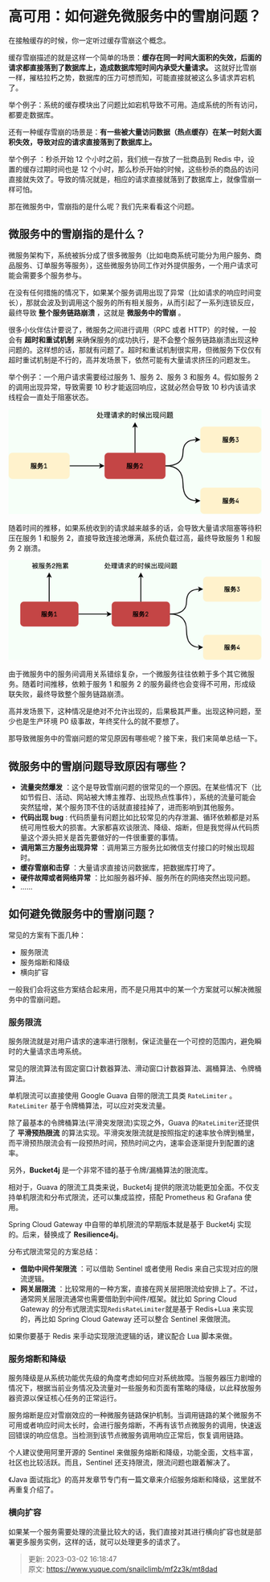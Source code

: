 # 高可用：如何避免微服务中的雪崩问题？

在接触缓存的时候，你一定听过缓存雪崩这个概念。



缓存雪崩描述的就是这样一个简单的场景：**缓存在同一时间大面积的失效，后面的请求都直接落到了数据库上，造成数据库短时间内承受大量请求。** 这就好比雪崩一样，摧枯拉朽之势，数据库的压力可想而知，可能直接就被这么多请求弄宕机了。



举个例子：系统的缓存模块出了问题比如宕机导致不可用。造成系统的所有访问，都要走数据库。



还有一种缓存雪崩的场景是：**有一些被大量访问数据（热点缓存）在某一时刻大面积失效，导致对应的请求直接落到了数据库上。**



举个例子 ：秒杀开始 12 个小时之前，我们统一存放了一批商品到 Redis 中，设置的缓存过期时间也是 12 个小时，那么秒杀开始的时候，这些秒杀的商品的访问直接就失效了。导致的情况就是，相应的请求直接就落到了数据库上，就像雪崩一样可怕。



那在微服务中，雪崩指的是什么呢？我们先来看看这个问题。



## 微服务中的雪崩指的是什么？


微服务架构下，系统被拆分成了很多微服务（比如电商系统可能分为用户服务、商品服务、订单服务等服务），这些微服务协同工作对外提供服务，一个用户请求可能会需要多个服务参与。



在没有任何措施的情况下，如果某个服务调用出现了异常（比如请求的响应时间变长），那就会波及到调用这个服务的所有相关服务，从而引起了一系列连锁反应，最终导致 **整个服务链路崩溃** ，这就是 **微服务中的雪崩** 。



很多小伙伴估计要说了，微服务之间进行调用（RPC 或者 HTTP）的时候，一般会有 **超时和重试机制** 来确保服务的成功执行，是不会整个服务链路崩溃出现这种问题的。这样想的话，那就有问题了。超时和重试机制很实用，但微服务下仅仅有超时重试机制是不行的，高并发场景下，依然可能有大量请求挤压的问题发生。



举个例子：一个用户请求需要经过服务 1、服务 2、服务 3 和服务 4。假如服务 2 的调用出现异常，导致需要 10 秒才能返回响应，这就必然会导致 10 秒内该请求线程会一直处于阻塞状态。



![1666617119459-fe28cd7c-d9fb-4bac-a189-6d84b9c57077.png](./img/4uQjFu8V0ZpZpr9J/1666617119459-fe28cd7c-d9fb-4bac-a189-6d84b9c57077-433668.png)



随着时间的推移，如果系统收到的请求越来越多的话，会导致大量请求阻塞等待积压在服务 1 和服务 2，直接导致连接池爆满，系统负载过高，最终导致服务 1 和服务 2 崩溃。



![1666617280995-d31572b3-68e9-48be-960f-49d89d7ddf0d.png](./img/4uQjFu8V0ZpZpr9J/1666617280995-d31572b3-68e9-48be-960f-49d89d7ddf0d-021603.png)



由于微服务中的服务间调用关系错综复杂，一个微服务往往依赖于多个其它微服务。随着时间推移，依赖于服务 1 和服务 2 的服务最终也会变得不可用，形成级联失败，最终导致整个服务链路崩溃。



高并发场景下，这种情况是绝对不允许出现的，后果极其严重。出现这种问题，至少也是生产环境 P0 级事故，年终奖什么的就不要想了。



那导致微服务中的雪崩问题的常见原因有哪些呢？接下来，我们来简单总结一下。



## 微服务中的雪崩问题导致原因有哪些？


+ **流量突然爆发** ：这个是导致雪崩问题的很常见的一个原因。在某些情况下（比如节假日、活动、网站被大博主推荐、出现热点性事件），系统的流量可能会突然猛增，某个服务顶不住的话就直接挂掉了，进而影响到其他服务。
+ **代码出现 bug** : 代码质量有问题比如比较常见的内存泄漏、循环依赖都是对系统可用性极大的损害。大家都喜欢谈限流、降级、熔断，但是我觉得从代码质量这个源头把关是首先要做好的一件很重要的事情。
+ **调用第三方服务出现异常** ：调用第三方服务比如微信支付接口的时候出现超时。
+ **缓存雪崩和击穿** ：大量请求直接访问数据库，把数据库打垮了。
+ **硬件故障或者网络异常** ：比如服务器坏掉、服务所在的网络突然出现问题。
+ ......



## 如何避免微服务中的雪崩问题？


常见的方案有下面几种：



+ 服务限流
+ 服务熔断和降级
+ 横向扩容



一般我们会将这些方案结合起来用，而不是只用其中的某一个方案就可以解决微服务中的雪崩问题。



### 服务限流


服务限流就是对用户请求的速率进行限制，保证流量在一个可控的范围内，避免瞬时的大量请求击垮系统。



常见的限流算法有固定窗口计数器算法、滑动窗口计数器算法、漏桶算法、令牌桶算法。



单机限流可以直接使用 Google Guava 自带的限流工具类 `RateLimiter` 。 `RateLimiter` 基于令牌桶算法，可以应对突发流量。



除了最基本的令牌桶算法(平滑突发限流)实现之外，Guava 的`RateLimiter`还提供了 **平滑预热限流** 的算法实现。平滑突发限流就是按照指定的速率放令牌到桶里，而平滑预热限流会有一段预热时间，预热时间之内，速率会逐渐提升到配置的速率。



另外，**Bucket4j** 是一个非常不错的基于令牌/漏桶算法的限流库。



相对于，Guava 的限流工具类来说，Bucket4j 提供的限流功能更加全面。不仅支持单机限流和分布式限流，还可以集成监控，搭配 Prometheus 和 Grafana 使用。



Spring Cloud Gateway 中自带的单机限流的早期版本就是基于 Bucket4j 实现的。后来，替换成了 **Resilience4j**。



分布式限流常见的方案总结：



+ **借助中间件架限流** ：可以借助 Sentinel 或者使用 Redis 来自己实现对应的限流逻辑。
+ **网关层限流** ：比较常用的一种方案，直接在网关层把限流给安排上了。不过，通常网关层限流通常也需要借助到中间件/框架。就比如 Spring Cloud Gateway 的分布式限流实现`RedisRateLimiter`就是基于 Redis+Lua 来实现的，再比如 Spring Cloud Gateway 还可以整合 Sentinel 来做限流。



如果你要基于 Redis 来手动实现限流逻辑的话，建议配合 Lua 脚本来做。



### 服务熔断和降级


服务降级是从系统功能优先级的角度考虑如何应对系统故障。当服务器压力剧增的情况下，根据当前业务情况及流量对一些服务和页面有策略的降级，以此释放服务器资源以保证核心任务的正常运行。



服务熔断是应对雪崩效应的一种微服务链路保护机制。当调用链路的某个微服务不可用或者响应时间太长时，会进行服务熔断，不再有该节点微服务的调用，快速返回错误的响应信息。当检测到该节点微服务调用响应正常后，恢复调用链路。



个人建议使用阿里开源的 Sentinel 来做服务熔断和降级，功能全面，文档丰富，社区也比较活跃。而且，Sentinel 还支持限流，限流问题也跟着解决了。



《Java 面试指北》的高并发章节专门有一篇文章来介绍服务熔断和降级，这里就不再重复介绍了。



### 横向扩容


如果某一个服务需要处理的流量比较大的话，我们直接对其进行横向扩容也就是部署更多服务实例，这样的话，就可以处理更多的请求了。







> 更新: 2023-03-02 16:18:47  
> 原文: <https://www.yuque.com/snailclimb/mf2z3k/mt8dad>
